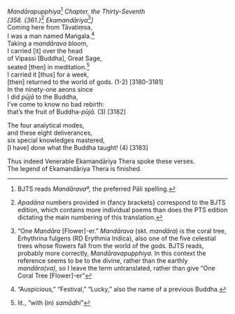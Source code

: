 *Mandārapupphiya*[^1] *Chapter, the Thirty-Seventh*  
*\[358. {361.}*[^2] *Ekamandāriya*[^3]*\]*  
Coming here from Tāvatiṃsa,  
I was a man named Maṅgala.[^4]  
Taking a *mandārava* bloom,  
I carried \[it\] over the head  
of Vipassi \[Buddha\], Great Sage,  
seated \[then\] in meditation.[^5]  
I carried it \[thus\] for a week,  
\[then\] returned to the world of gods. (1-2) \[3180-3181\]  
In the ninety-one aeons since  
I did *pūjā* to the Buddha,  
I’ve come to know no bad rebirth:  
that’s the fruit of Buddha-*pūjā.* (3) \[3182\]

The four analytical modes,  
and these eight deliverances,  
six special knowledges mastered,  
\[I have\] done what the Buddha taught! (4) \[3183\]

Thus indeed Venerable Ekamandāriya Thera spoke these verses.  
The legend of Ekamandāriya Thera is finished.  
[^1]: BJTS reads *Mandāravaº,* the preferred Pāli spelling.  
[^2]: *Apadāna* numbers provided in {fancy brackets} correspond to the
    BJTS edition, which contains more individual poems than does the PTS
    edition dictating the main numbering of this translation.  
[^3]: “One *Mandāra* \[Flower\]-er.” *Mandārava* (skt. *mandāra*) is the
    coral tree, Erhythrina fulgens (RD Erythmia Indica), also one of the
    five celestial trees whose flowers fall from the world of the gods.
    BJTS reads, probably more correctly, *Mandāravapupphiya.* In this
    context the reference seems to be to the divine, rather than the
    earthly *mandāra(va),* so I leave the term untranslated, rather than
    give “One Coral Tree \[Flower\]-er”  
[^4]: “Auspicious,” “Festival,” “Lucky,” also the name of a previous
    Buddha.  
[^5]: lit., “with (in) *samādhi*”
